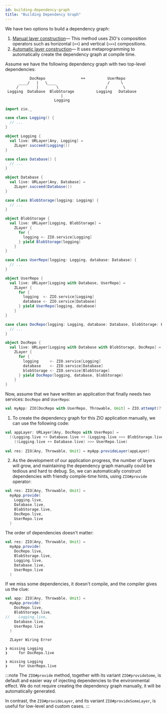 ```yaml
---
id: building-dependency-graph
title: "Building Dependency Graph"
---
```


We have two options to build a dependency graph:

1. [Manual layer construction](manual-layer-construction.md)— This method uses ZIO's composition operators such as horizontal (`++`) and vertical (`>>>`) compositions.
2. [Automatic layer construction](automatic-layer-construction.md)— It uses metaprogramming to automatically create the dependency graph at compile time.

Assume we have the following dependency graph with two top-level dependencies:

```
           DocRepo                ++          UserRepo
      ____/   |   \____                       /     \
     /        |        \                     /       \
 Logging  Database  BlobStorage          Logging   Database
                         |                  
                      Logging            
```

```scala mdoc:invisible:nest
import zio._

case class Logging() {
  // ...
}

object Logging {
  val live: URLayer[Any, Logging] =
    ZLayer.succeed(Logging())
}

case class Database() {
  // ...
}

object Database {
  val live: URLayer[Any, Database] =
    ZLayer.succeed(Database())
}

case class BlobStorage(logging: Logging) {
  // ...
}

object BlobStorage {
  val live: URLayer[Logging, BlobStorage] =
    ZLayer {
      for {
        logging <- ZIO.service[Logging]
      } yield BlobStorage(logging)
    }
}

case class UserRepo(logging: Logging, database: Database) {
  // ...
}

object UserRepo {
  val live: URLayer[Logging with Database, UserRepo] =
    ZLayer {
      for {
        logging  <- ZIO.service[Logging]
        database <- ZIO.service[Database]
      } yield UserRepo(logging, database)
    }
}

case class DocRepo(logging: Logging, database: Database, blobStorage: BlobStorage) {
  // ...
}

object DocRepo {
  val live: URLayer[Logging with Database with BlobStorage, DocRepo] =
    ZLayer {
      for {
        logging     <- ZIO.service[Logging]
        database    <- ZIO.service[Database]
        blobStorage <- ZIO.service[BlobStorage]
      } yield DocRepo(logging, database, blobStorage)
    }
}
```

Now, assume that we have written an application that finally needs two services: `DocRepo` and `UserRepo`:

```scala mdoc:silent
val myApp: ZIO[DocRepo with UserRepo, Throwable, Unit] = ZIO.attempt(???)
```

1. To create the dependency graph for this ZIO application manually, we can use the following code:

```scala mdoc:compile-only
val appLayer: URLayer[Any, DocRepo with UserRepo] =
  ((Logging.live ++ Database.live ++ (Logging.live >>> BlobStorage.live)) >>> DocRepo.live) ++
    ((Logging.live ++ Database.live) >>> UserRepo.live)
    
val res: ZIO[Any, Throwable, Unit] = myApp.provideLayer(appLayer)
```

2. As the development of our application progress, the number of layers will grow, and maintaining the dependency graph manually could be tedious and hard to debug. So, we can automatically construct dependencies with friendly compile-time hints, using `ZIO#provide` operator:

```scala mdoc:silent:nest
val res: ZIO[Any, Throwable, Unit] =
  myApp.provide(
    Logging.live,
    Database.live,
    BlobStorage.live,
    DocRepo.live,
    UserRepo.live
  )
```

The order of dependencies doesn't matter:

```scala mdoc:silent:nest
val res: ZIO[Any, Throwable, Unit] =
  myApp.provide(
    DocRepo.live,
    BlobStorage.live,
    Logging.live,
    Database.live,
    UserRepo.live
  )
```

If we miss some dependencies, it doesn't compile, and the compiler gives us the clue:

```scala mdoc:silent:fail
val app: ZIO[Any, Throwable, Unit] =
  myApp.provide(
    DocRepo.live,
    BlobStorage.live,
//    Logging.live,
    Database.live,
    UserRepo.live
  )
```

```
  ZLayer Wiring Error  

❯ missing Logging
❯     for DocRepo.live

❯ missing Logging
❯     for UserRepo.live
```

:::note
The `ZIO#provide` method, together with its variant `ZIO#provideSome`, is default and easier way of injecting dependencies to the environmental effect. We do not require creating the dependency graph manually, it will be automatically generated.

In contrast, the `ZIO#provideLayer`, and its variant `ZIO#provideSomeLayer`, is useful for low-level and custom cases.
:::

